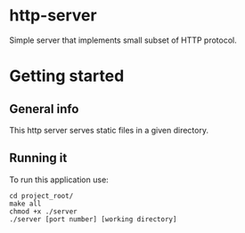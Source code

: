 # http-server
Simple server that implements small subset of HTTP protocol.

# Getting started
## General info
This http server serves static files in a given directory.
## Running it
To run this application use:
```
cd project_root/
make all
chmod +x ./server
./server [port number] [working directory]
```
